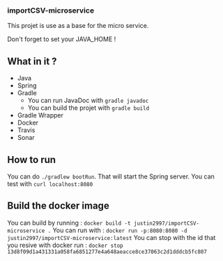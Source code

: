 ### importCSV-microservice
This projet is use as a base for the micro service.

Don't forget to set your JAVA_HOME !

## What in it ?
- Java
- Spring
- Gradle 
    - You can run JavaDoc with `gradle javadoc`
    - You can build the projet with `gradle build`
- Gradle Wrapper
- Docker
- Travis
- Sonar

## How to run
You can do `./gradlew bootRun`. That will start the Spring server. You can test with `curl localhost:8080`

## Build the docker image
You can build by running : `docker build -t justin2997/importCSV-microservice .`
You can run with : `docker run -p:8080:8080 -d justin2997/importCSV-microservice:latest`
You can stop with the id that you resive with docker run : `docker stop 13d8f09d1a431331a058fa6851277e4a648aeacce8ce37063c2d1dddcb5fc807`

